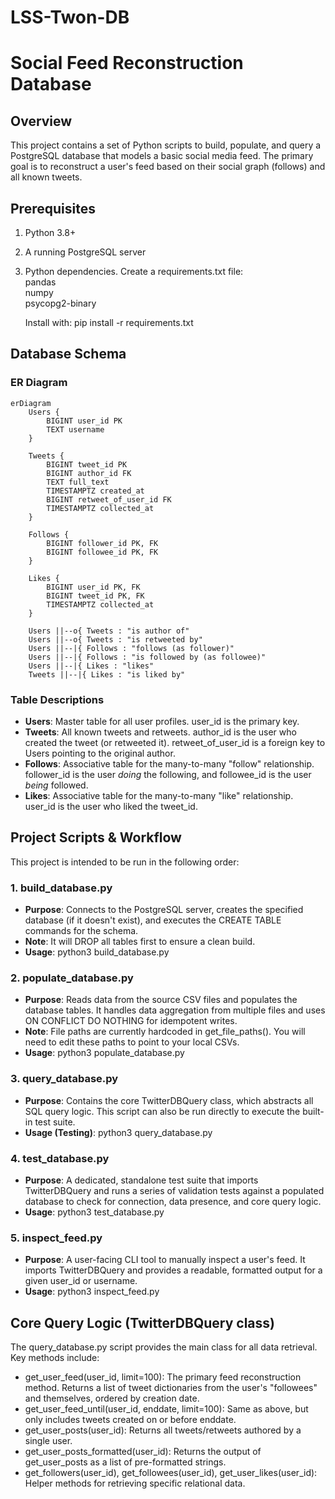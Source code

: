# LSS-Twon-DB
# **Social Feed Reconstruction Database**

## **Overview**

This project contains a set of Python scripts to build, populate, and query a PostgreSQL database that models a basic social media feed. The primary goal is to reconstruct a user's feed based on their social graph (follows) and all known tweets.

## **Prerequisites**

1. Python 3.8+  
2. A running PostgreSQL server  
3. Python dependencies. Create a requirements.txt file:  
   pandas  
   numpy  
   psycopg2-binary

   Install with: pip install \-r requirements.txt

## **Database Schema**

### **ER Diagram**

```mermaid
erDiagram
    Users {
        BIGINT user_id PK
        TEXT username
    }

    Tweets {
        BIGINT tweet_id PK
        BIGINT author_id FK
        TEXT full_text
        TIMESTAMPTZ created_at
        BIGINT retweet_of_user_id FK
        TIMESTAMPTZ collected_at
    }

    Follows {
        BIGINT follower_id PK, FK
        BIGINT followee_id PK, FK
    }

    Likes {
        BIGINT user_id PK, FK
        BIGINT tweet_id PK, FK
        TIMESTAMPTZ collected_at
    }

    Users ||--o{ Tweets : "is author of"
    Users ||--o{ Tweets : "is retweeted by"
    Users ||--|{ Follows : "follows (as follower)"
    Users ||--|{ Follows : "is followed by (as followee)"
    Users ||--|{ Likes : "likes"
    Tweets ||--|{ Likes : "is liked by"
```

### **Table Descriptions**

* **Users**: Master table for all user profiles. user\_id is the primary key.  
* **Tweets**: All known tweets and retweets. author\_id is the user who created the tweet (or retweeted it). retweet\_of\_user\_id is a foreign key to Users pointing to the original author.  
* **Follows**: Associative table for the many-to-many "follow" relationship. follower\_id is the user *doing* the following, and followee\_id is the user *being* followed.  
* **Likes**: Associative table for the many-to-many "like" relationship. user\_id is the user who liked the tweet\_id.

## **Project Scripts & Workflow**

This project is intended to be run in the following order:

### **1\. build\_database.py**

* **Purpose**: Connects to the PostgreSQL server, creates the specified database (if it doesn't exist), and executes the CREATE TABLE commands for the schema.  
* **Note**: It will DROP all tables first to ensure a clean build.  
* **Usage**: python3 build\_database.py

### **2\. populate\_database.py**

* **Purpose**: Reads data from the source CSV files and populates the database tables. It handles data aggregation from multiple files and uses ON CONFLICT DO NOTHING for idempotent writes.  
* **Note**: File paths are currently hardcoded in get\_file\_paths(). You will need to edit these paths to point to your local CSVs.  
* **Usage**: python3 populate\_database.py

### **3\. query\_database.py**

* **Purpose**: Contains the core TwitterDBQuery class, which abstracts all SQL query logic. This script can also be run directly to execute the built-in test suite.  
* **Usage (Testing)**: python3 query\_database.py

### **4\. test\_database.py**

* **Purpose**: A dedicated, standalone test suite that imports TwitterDBQuery and runs a series of validation tests against a populated database to check for connection, data presence, and core query logic.  
* **Usage**: python3 test\_database.py

### **5\. inspect\_feed.py**

* **Purpose**: A user-facing CLI tool to manually inspect a user's feed. It imports TwitterDBQuery and provides a readable, formatted output for a given user\_id or username.  
* **Usage**: python3 inspect\_feed.py

## **Core Query Logic (TwitterDBQuery class)**

The query\_database.py script provides the main class for all data retrieval. Key methods include:

* get\_user\_feed(user\_id, limit=100): The primary feed reconstruction method. Returns a list of tweet dictionaries from the user's "followees" and themselves, ordered by creation date.  
* get\_user\_feed\_until(user\_id, enddate, limit=100): Same as above, but only includes tweets created on or before enddate.  
* get\_user\_posts(user\_id): Returns all tweets/retweets authored by a single user.  
* get\_user\_posts\_formatted(user\_id): Returns the output of get\_user\_posts as a list of pre-formatted strings.  
* get\_followers(user\_id), get\_followees(user\_id), get\_user\_likes(user\_id): Helper methods for retrieving specific relational data.
